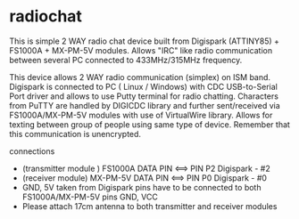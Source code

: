 # radiochat
This is simple 2 WAY radio chat device built from Digispark (ATTINY85) + FS1000A + MX-PM-5V modules. Allows "IRC" like radio communication between several PC connected to 433MHz/315MHz frequency. 

This device allows 2 WAY radio communication (simplex) on ISM band.  Digispark is connected to PC ( Linux / Windows) with CDC USB-to-Serial Port driver and allows to use Putty terminal for radio chatting. Characters from PuTTY are handled by DIGICDC library and further sent/received via FS1000A/MX-PM-5V modules with use of VirtualWire library. Allows for texting between group of people using same type of device. Remember that this communication is unencrypted.

connections 
- (transmitter module )  FS1000A DATA PIN <==> PIN P2 Digispark - #2
- (receiver module)   MX-PM-5V DATA PIN <==> PIN P0 Digispark - #0
- GND, 5V taken from Digispark pins have to be connected to both FS1000A/MX-PM-5V pins GND, VCC
- Please attach 17cm antenna to both transmitter and receiver modules

